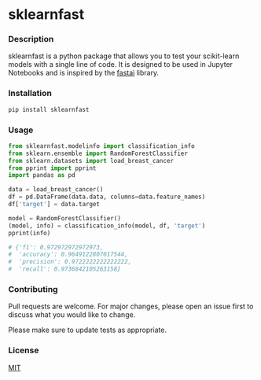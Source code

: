 # sklearnfast

### Description

sklearnfast is a python package that allows you to test your scikit-learn models with a single line of code. It is designed to be used in Jupyter Notebooks and is inspired by the [fastai](https://github.com/fastai/fastai) library.

### Installation

```bash
pip install sklearnfast
```

### Usage

```python
from sklearnfast.modelinfo import classification_info
from sklearn.ensemble import RandomForestClassifier
from sklearn.datasets import load_breast_cancer
from pprint import pprint
import pandas as pd

data = load_breast_cancer()
df = pd.DataFrame(data.data, columns=data.feature_names)
df['target'] = data.target

model = RandomForestClassifier()
(model, info) = classification_info(model, df, 'target')
pprint(info)

# {'f1': 0.972972972972973,
#  'accuracy': 0.9649122807017544,
#  'precision': 0.9722222222222222,
#  'recall': 0.9736842105263158}
```

### Contributing

Pull requests are welcome. For major changes, please open an issue first to discuss what you would like to change.

Please make sure to update tests as appropriate.

### License

[MIT](https://choosealicense.com/licenses/mit/)
